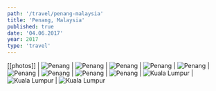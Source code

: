 ```yaml
---
path: '/travel/penang-malaysia'
title: 'Penang, Malaysia'
published: true
date: '04.06.2017'
year: 2017
type: 'travel'
---
```


[[photos]]
| ![Penang](photos/1.JPG "Penang")
| ![Penang](photos/2.JPG "Penang")
| ![Penang](photos/3.JPG "Penang")
| ![Penang](photos/4.JPG "Penang")
| ![Penang](photos/5.JPG "Penang")
| ![Penang](photos/6.JPG "Penang")
| ![Penang](photos/7.JPG "Penang")
| ![Penang](photos/8.JPG "Penang")
| ![Penang](photos/9.JPG "Penang")
| ![Kuala Lumpur](photos/10.JPG "Kuala Lumpur")
| ![Kuala Lumpur](photos/12.JPG "Kuala Lumpur")
| ![Kuala Lumpur](photos/11.JPG "Kuala Lumpur")
